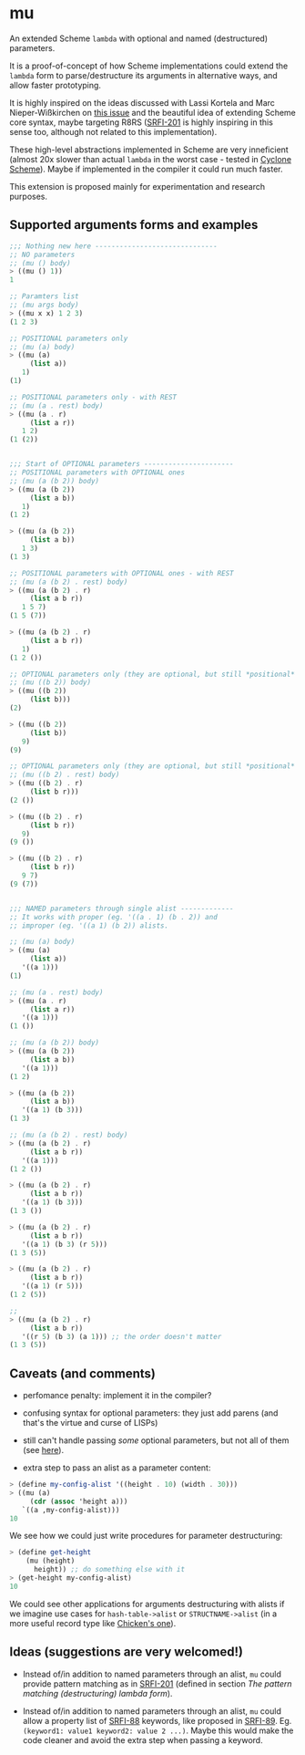 # mu
An extended Scheme `lambda` with optional and named (destructured) parameters.

It is a proof-of-concept of how Scheme implementations could extend the `lambda` form to parse/destructure its arguments in alternative ways, and allow faster prototyping. 

It is highly inspired on the ideas discussed with Lassi Kortela and Marc Nieper-Wißkirchen on [this issue](https://github.com/justinethier/cyclone/issues/387) and the beautiful idea of extending Scheme core syntax, maybe targeting R8RS ([SRFI-201](https://srfi.schemers.org/srfi-201/srfi-201.html) is highly inspiring in this sense too, although not related to this implementation).

These high-level abstractions implemented in Scheme are very inneficient (almost 20x slower than actual `lambda` in the worst case - tested in [Cyclone Scheme](http://justinethier.github.io/cyclone/)). Maybe if implemented in the compiler it could run much faster.

This extension is proposed mainly for experimentation and research purposes.

## Supported arguments forms and examples

```scheme
;;; Nothing new here ------------------------------
;; NO parameters
;; (mu () body)
> ((mu () 1)) 
1

;; Paramters list
;; (mu args body)
> ((mu x x) 1 2 3)
(1 2 3)

;; POSITIONAL parameters only
;; (mu (a) body)
> ((mu (a) 
     (list a)) 
   1)
(1)

;; POSITIONAL parameters only - with REST
;; (mu (a . rest) body)
> ((mu (a . r) 
     (list a r)) 
   1 2)
(1 (2))


;;; Start of OPTIONAL parameters ----------------------
;; POSITIONAL parameters with OPTIONAL ones
;; (mu (a (b 2)) body)
> ((mu (a (b 2)) 
     (list a b)) 
   1)
(1 2)

> ((mu (a (b 2)) 
     (list a b))
   1 3)
(1 3)

;; POSITIONAL parameters with OPTIONAL ones - with REST
;; (mu (a (b 2) . rest) body)
> ((mu (a (b 2) . r) 
     (list a b r)) 
   1 5 7)
(1 5 (7))

> ((mu (a (b 2) . r) 
     (list a b r)) 
   1)
(1 2 ())

;; OPTIONAL parameters only (they are optional, but still *positional* parameters)
;; (mu ((b 2)) body)
> ((mu ((b 2)) 
     (list b)))
(2)

> ((mu ((b 2)) 
     (list b)) 
   9)
(9)

;; OPTIONAL parameters only (they are optional, but still *positional* parameters) - with REST
;; (mu ((b 2) . rest) body)
> ((mu ((b 2) . r) 
     (list b r)))
(2 ())

> ((mu ((b 2) . r) 
     (list b r)) 
   9)
(9 ())

> ((mu ((b 2) . r) 
     (list b r)) 
   9 7)
(9 (7))


;;; NAMED parameters through single alist -------------
;; It works with proper (eg. '((a . 1) (b . 2)) and 
;; improper (eg. '((a 1) (b 2)) alists.

;; (mu (a) body)
> ((mu (a) 
     (list a)) 
   '((a 1)))
(1)

;; (mu (a . rest) body)
> ((mu (a . r) 
     (list a r)) 
   '((a 1)))
(1 ())

;; (mu (a (b 2)) body)
> ((mu (a (b 2)) 
     (list a b)) 
   '((a 1)))
(1 2)

> ((mu (a (b 2)) 
     (list a b)) 
   '((a 1) (b 3)))
(1 3)

;; (mu (a (b 2) . rest) body)
> ((mu (a (b 2) . r) 
     (list a b r)) 
   '((a 1)))
(1 2 ())

> ((mu (a (b 2) . r) 
     (list a b r)) 
   '((a 1) (b 3)))
(1 3 ())

> ((mu (a (b 2) . r) 
     (list a b r)) 
   '((a 1) (b 3) (r 5)))
(1 3 (5))

> ((mu (a (b 2) . r) 
     (list a b r)) 
   '((a 1) (r 5)))
(1 2 (5))

;; 
> ((mu (a (b 2) . r) 
     (list a b r)) 
   '((r 5) (b 3) (a 1))) ;; the order doesn't matter
(1 3 (5))

```

## Caveats (and comments)

- perfomance penalty: implement it in the compiler?

- confusing syntax for optional parameters: they just add parens (and that's the virtue and curse of LISPs)

- still can't handle passing *some* optional parameters, but not all of them (see [here](https://github.com/arthurmaciel/mu/blob/master/mu.scm#L149)).

- extra step to pass an alist as a parameter content:
```scheme
> (define my-config-alist '((height . 10) (width . 30)))
> ((mu (a) 
     (cdr (assoc 'height a)))
   `((a ,my-config-alist)))
10
```

We see how we could just write procedures for parameter destructuring:
```scheme
> (define get-height 
    (mu (height) 
      height)) ;; do something else with it
> (get-height my-config-alist)
10
```

We could see other applications for arguments destructuring with alists if we imagine use cases for `hash-table->alist` or `STRUCTNAME->alist` (in a more useful record type like [Chicken's one](http://wiki.call-cc.org/eggref/5/defstruct)).

## Ideas (suggestions are very welcomed!)

- Instead of/in addition to named parameters through an alist, `mu` could provide pattern matching as in  [SRFI-201](https://srfi.schemers.org/srfi-201/srfi-201.html) (defined in section *The pattern matching (destructuring) lambda form*).

- Instead of/in addition to named parameters through an alist, `mu` could allow a property list of [SRFI-88](https://srfi.schemers.org/srfi-88/srfi-88.html) keywords, like proposed in [SRFI-89](https://srfi.schemers.org/srfi-89/srfi-89.html). 
Eg.  `(keyword1: value1 keyword2: value 2 ...)`. Maybe this would make the code cleaner and avoid the extra step when passing a keyword.

